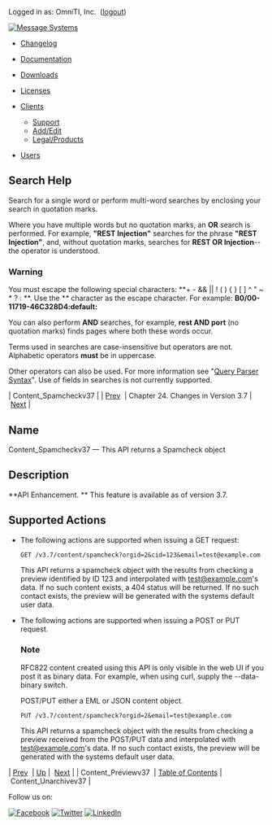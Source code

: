 Logged in as: OmniTI, Inc.  ([logout](https://support.messagesystems.com/logout.php))

[![Message Systems](https://support.messagesystems.com/images/ms-white205.png)](https://support.messagesystems.com/start.php) 

*   [Changelog](https://support.messagesystems.com/start.php?show=changelog)
*   [Documentation](https://support.messagesystems.com/docs/)
*   [Downloads](https://support.messagesystems.com/start.php)

*   [Licenses](https://support.messagesystems.com/license_summary.php)
*   <a href="">Clients</a>
    *   [Support](https://support.messagesystems.com/cs.php)
    *   [Add/Edit](https://support.messagesystems.com/edit_client.php)
    *   [Legal/Products](https://support.messagesystems.com/edit_products.php)
*   [Users](https://support.messagesystems.com/edit_customer.php)

## Search Help

Search for a single word or perform multi-word searches by enclosing your search in quotation marks.

Where you have multiple words but no quotation marks, an **OR** search is performed. For example, **"REST Injection"** searches for the phrase **"REST Injection"**, and, without quotation marks, searches for **REST OR Injection**--the operator is understood.

### Warning

You must escape the following special characters: **+ - && || ! ( ) { } [ ] ^ " ~ * ? : \**. Use the **\** character as the escape character. For example: **B0/00-11719-46C328D4\:default\:**

You can also perform **AND** searches, for example, **rest AND port** (no quotation marks) finds pages where both these words occur.

Terms used in searches are case-insensitive but operators are not. Alphabetic operators **must** be in uppercase.

Other operators can also be used. For more information see "[Query Parser Syntax](https://lucene.apache.org/core/old_versioned_docs/versions/3_0_0/queryparsersyntax.html)". Use of fields in searches is not currently supported.

| Content_Spamcheckv37 |
| [Prev](rest.Content_Previewv37.php)  | Chapter 24. Changes in Version 3.7 |  [Next](rest.Content_Unarchivev37.php) |

<a name="rest.Content_Spamcheckv37"></a>
## Name

Content_Spamcheckv37 — This API returns a Spamcheck object

<a name="idp1007136"></a>
## Description

**API Enhancement. ** This feature is available as of version 3.7.

## Supported Actions

*   The following actions are supported when issuing a GET request:

    `GET /v3.7/content/spamcheck?orgid=2&cid=123&email=test@example.com`

    This API returns a spamcheck object with the results from checking a preview identified by ID 123 and interpolated with test@example.com's data. If no such content exists, a 404 status will be returned. If no such contact exists, the preview will be generated with the systems default user data.

*   The following actions are supported when issuing a POST or PUT request.

    ### Note

    RFC822 content created using this API is only visible in the web UI if you post it as binary data. For example, when using curl, supply the --data-binary switch.

    POST/PUT either a EML or JSON content object.

    `PUT /v3.7/content/spamcheck?orgid=2&email=test@example.com`

    This API returns a spamcheck object with the results from checking a preview received from the POST/PUT data and interpolated with test@example.com's data. If no such contact exists, the preview will be generated with the systems default user data.

| [Prev](rest.Content_Previewv37.php)  | [Up](rest.version37.php) |  [Next](rest.Content_Unarchivev37.php) |
| Content_Previewv37  | [Table of Contents](index.php) |  Content_Unarchivev37 |

Follow us on:

[![Facebook](https://support.messagesystems.com/images/icon-facebook.png)](http://www.facebook.com/messagesystems) [![Twitter](https://support.messagesystems.com/images/icon-twitter.png)](http://twitter.com/#!/MessageSystems) [![LinkedIn](https://support.messagesystems.com/images/icon-linkedin.png)](http://www.linkedin.com/company/message-systems)